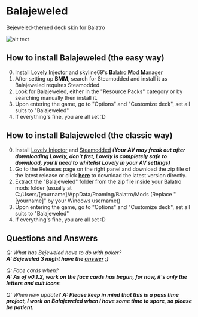 # Balajeweled
Bejeweled-themed deck skin for Balatro

![alt text](https://i.imgur.com/VwzvcQr.png)


## How to install Balajeweled (the easy way)
0. Install [Lovely Injector](https://github.com/ethangreen-dev/lovely-injector) and skyline69's [**B**alatro **M**od **M**anager](https://github.com/skyline69/balatro-mod-manager)
1. After setting up **BMM**, search for Steamodded and install it as Balajeweled requires Steamodded.
2. Look for Balajeweled, either in the "Resource Packs" category or by searching manually then install it.
3. Upon entering the game, go to "Options" and "Customize deck", set all suits to "Balajeweled"
4. If everything's fine, you are all set :D

## How to install Balajeweled (the classic way)
0. Install [Lovely Injector](https://github.com/ethangreen-dev/lovely-injector) and [Steamodded](https://github.com/Steamodded/smods/archive/refs/tags/1.0.0-beta-0323b.zip) **_(Your AV may freak out after downloading Lovely, don't fret, Lovely is completely safe to download, you'll need to whitelist Lovely in your AV settings)_**
1. Go to the Releases page on the right panel and download the zip file of the latest release or click **[here](https://github.com/ARandomTank7/Balajeweled/releases/latest/download/Balajeweled.zip)** to download the latest version directly.
2. Extract the "Balajeweled" folder from the zip file inside your Balatro mods folder (usually at C:/Users/[yourname]/AppData/Roaming/Balatro/Mods (Replace "[yourname]" by your Windows username))
3. Upon entering the game, go to "Options" and "Customize deck", set all suits to "Balajeweled"
4. If everything's fine, you are all set :D

## Questions and Answers
*Q: What has Bejeweled have to do with poker?*  
***A: Bejeweled 3 might have the [answer](https://bejeweled.fandom.com/wiki/Poker_(game_mode)) ;)***

*Q: Face cards when?*  
***A: As of v0.1.2, work on the face cards has begun, for now, it's only the letters and suit icons***

*Q: When new update?*
***A: Please keep in mind that this is a pass time project, I work on Balajeweled when I have some time to spare, so please be patient.***
